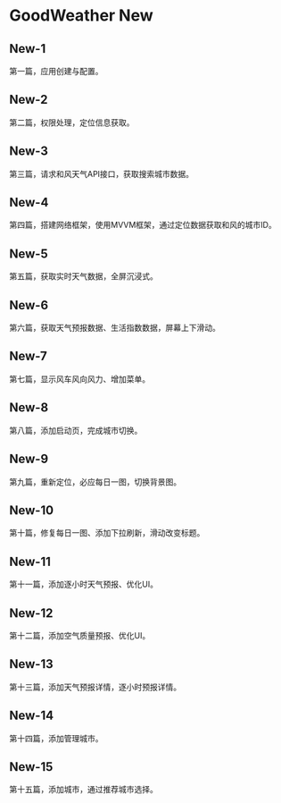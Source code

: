 # GoodWeather New

## New-1

第一篇，应用创建与配置。

## New-2

第二篇，权限处理，定位信息获取。

## New-3

第三篇，请求和风天气API接口，获取搜索城市数据。

## New-4

第四篇，搭建网络框架，使用MVVM框架，通过定位数据获取和风的城市ID。

## New-5

第五篇，获取实时天气数据，全屏沉浸式。

## New-6

第六篇，获取天气预报数据、生活指数数据，屏幕上下滑动。

## New-7

第七篇，显示风车风向风力、增加菜单。

## New-8

第八篇，添加启动页，完成城市切换。

## New-9

第九篇，重新定位，必应每日一图，切换背景图。


## New-10

第十篇，修复每日一图、添加下拉刷新，滑动改变标题。

## New-11

第十一篇，添加逐小时天气预报、优化UI。

## New-12

第十二篇，添加空气质量预报、优化UI。

## New-13

第十三篇，添加天气预报详情，逐小时预报详情。

## New-14

第十四篇，添加管理城市。

## New-15

第十五篇，添加城市，通过推荐城市选择。
